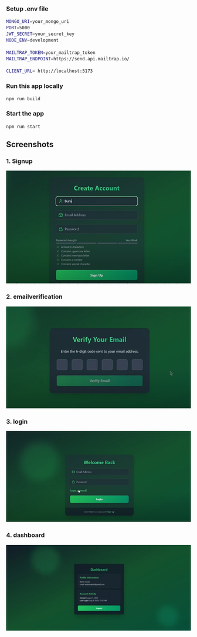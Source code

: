 
### Setup .env file

```bash
MONGO_URI=your_mongo_uri
PORT=5000
JWT_SECRET=your_secret_key
NODE_ENV=development

MAILTRAP_TOKEN=your_mailtrap_token
MAILTRAP_ENDPOINT=https://send.api.mailtrap.io/

CLIENT_URL= http://localhost:5173
```

### Run this app locally

```shell
npm run build
```

### Start the app

```shell
npm run start
```
## Screenshots

### 1. Signup
![Screenshot 207](./ss/Screenshot%20(207).png)

### 2. emailverification
![Screenshot 208](./ss/Screenshot%20(208).png)

### 3. login
![Screenshot 209](./ss/Screenshot%20(209).png)

### 4. dashboard
![Screenshot 4](./ss/ss4.jpg)


